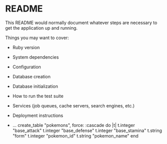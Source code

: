# README

This README would normally document whatever steps are necessary to get the
application up and running.

Things you may want to cover:

* Ruby version

* System dependencies

* Configuration

* Database creation

* Database initialization

* How to run the test suite

* Services (job queues, cache servers, search engines, etc.)

* Deployment instructions

* ...
  create_table "pokemons", force: :cascade do |t|
    t.integer "base_attack"
    t.integer "base_defense"
    t.integer "base_stamina"
    t.string "form"
    t.integer "pokemon_id"
    t.string "pokemon_name"
  end
